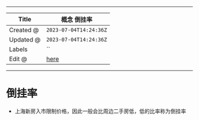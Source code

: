 -----

| Title     | 概念 倒挂率                                          |
| --------- | ----------------------------------------------- |
| Created @ | `2023-07-04T14:24:36Z`                          |
| Updated @ | `2023-07-04T14:24:36Z`                          |
| Labels    | \`\`                                            |
| Edit @    | [here](https://github.com/junxnone/F/issues/96) |

-----

# 倒挂率

  - 上海新房入市限制价格，因此一般会比周边二手房低，低的比率称为倒挂率

